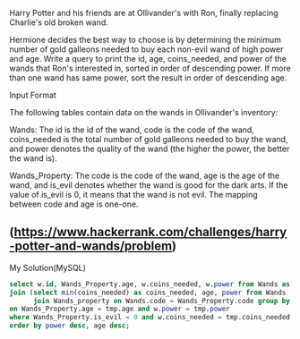Harry Potter and his friends are at Ollivander's with Ron, finally replacing Charlie's old broken wand.

Hermione decides the best way to choose is by determining the minimum number of gold galleons needed to buy each non-evil wand of high power and age. Write a query to print the id, age, coins_needed, and power of the wands that Ron's interested in, sorted in order of descending power. If more than one wand has same power, sort the result in order of descending age.

Input Format

The following tables contain data on the wands in Ollivander's inventory:

Wands: The id is the id of the wand, code is the code of the wand, coins_needed is the total number of gold galleons needed to buy the wand, and power denotes the quality of the wand (the higher the power, the better the wand is).

Wands_Property: The code is the code of the wand, age is the age of the wand, and is_evil denotes whether the wand is good for the dark arts. If the value of is_evil is 0, it means that the wand is not evil. The mapping between code and age is one-one.


(https://www.hackerrank.com/challenges/harry-potter-and-wands/problem)
---

My Solution(MySQL) 

```sql
select w.id, Wands_Property.age, w.coins_needed, w.power from Wands as w join Wands_Property on w.code = Wands_Property.code
join (select min(coins_needed) as coins_needed, age, power from Wands 
      join Wands_property on Wands.code = Wands_Property.code group by age, power) as tmp 
on Wands_Property.age = tmp.age and w.power = tmp.power
where Wands_Property.is_evil = 0 and w.coins_needed = tmp.coins_needed
order by power desc, age desc;
```